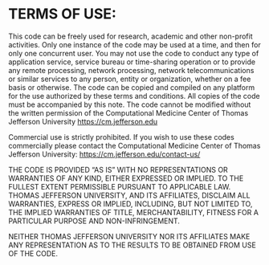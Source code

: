 # TERMS OF USE:

This code can be freely used for research, academic and other non-profit activities. Only one instance of the code may be used at a time, and then for only one concurrent user. You may not use the code to conduct any type of application service, service bureau or time-sharing operation or to provide any remote processing, network processing, network telecommunications or similar services to any person, entity or organization, whether on a fee basis or otherwise. The code can be copied and compiled on any platform for the use authorized by these terms and conditions. All copies of the code must be accompanied by this note. The code cannot be modified without the written permission of the Computational Medicine Center of Thomas Jefferson University https://cm.jefferson.edu

Commercial use is strictly prohibited. If you wish to use these codes commercially please contact the Computational Medicine Center of Thomas Jefferson University: https://cm.jefferson.edu/contact-us/

THE CODE IS PROVIDED “AS IS” WITH NO REPRESENTATIONS OR WARRANTIES OF ANY KIND, EITHER EXPRESSED OR IMPLIED. TO THE FULLEST EXTENT PERMISSIBLE PURSUANT TO APPLICABLE LAW. THOMAS JEFFERSON UNIVERSITY, AND ITS AFFILIATES, DISCLAIM ALL WARRANTIES, EXPRESS OR IMPLIED, INCLUDING, BUT NOT LIMITED TO, THE IMPLIED WARRANTIES OF TITLE, MERCHANTABILITY, FITNESS FOR A PARTICULAR PURPOSE AND NON-INFRINGEMENT.

NEITHER THOMAS JEFFERSON UNIVERSITY NOR ITS AFFILIATES MAKE ANY REPRESENTATION AS TO THE RESULTS TO BE OBTAINED FROM USE OF THE CODE.
